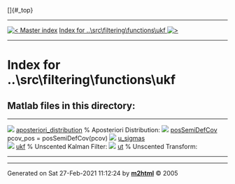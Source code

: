 []{#_top}

  -------------------------------------------------------------------------- --------------------------------------------------------------------------------------------
  [![\<](../../../../../left.png) Master index](../../../../../index.html)     [Index for ..\\src\\filtering\\functions\\ukf ![\>](../../../../../right.png)](index.html)
  -------------------------------------------------------------------------- --------------------------------------------------------------------------------------------

# Index for ..\\src\\filtering\\functions\\ukf

## Matlab files in this directory:

  ---------------------------------------------------------------------------------------------- --------------------------------
  ![](../../../../../matlabicon.gif) [aposteriori_distribution](aposteriori_distribution.html)   \% Aposteriori Distribution:
  ![](../../../../../matlabicon.gif) [posSemiDefCov](posSemiDefCov.html)                         pcov_pos = posSemiDefCov(pcov)
  ![](../../../../../matlabicon.gif) [u_sigmas](u_sigmas.html)                                   
  ![](../../../../../matlabicon.gif) [ukf](ukf.html)                                             \% Unscented Kalman Filter:
  ![](../../../../../matlabicon.gif) [ut](ut.html)                                               \% Unscented Transform:
  ---------------------------------------------------------------------------------------------- --------------------------------

------------------------------------------------------------------------

Generated on Sat 27-Feb-2021 11:12:24 by
**[m2html](http://www.artefact.tk/software/matlab/m2html/ "Matlab Documentation in HTML")**
© 2005
